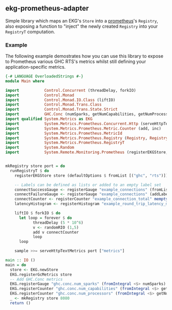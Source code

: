 
## ekg-prometheus-adapter

Simple library which maps an EKG's `Store` into a [prometheus](http://hackage.haskell.org/package/prometheus)'s `Registry`,
also exposing a function to "inject" the newly created `Registry` into your `RegistryT` computation.

### Example

The following example demostrates how you can use this library to expose to Prometheus various
GHC RTS's metrics whilst still defining your application-specific metrics.

``` haskell
{-# LANGUAGE OverloadedStrings #-}
module Main where

import           Control.Concurrent (threadDelay, forkIO)
import           Control.Monad
import           Control.Monad.IO.Class (liftIO)
import           Control.Monad.Trans.Class
import           Control.Monad.Trans.State.Strict
import           GHC.Conc (numSparks, getNumCapabilities, getNumProcessors)
import qualified System.Metrics as EKG
import           System.Metrics.Prometheus.Concurrent.Http (serveHttpTextMetrics)
import           System.Metrics.Prometheus.Metric.Counter (add, inc)
import           System.Metrics.Prometheus.MetricId
import           System.Metrics.Prometheus.Registry (Registry, RegistrySample)
import           System.Metrics.Prometheus.RegistryT
import           System.Random
import           System.Remote.Monitoring.Prometheus (registerEKGStore, defaultOptions)


mkRegistry store port = do
  runRegistryT $ do
    registerEKGStore store (defaultOptions $ fromList [("ghc", "rts")])

    -- Labels can be defined as lists or added to an empty label set
    connectSuccessGauge <- registerGauge "example_connections" (fromList [("login", "success")])
    connectFailureGauge <- registerGauge "example_connections" (addLabel "login" "failure" mempty)
    connectCounter <- registerCounter "example_connection_total" mempty
    latencyHistogram <- registerHistogram "example_round_trip_latency_ms" mempty [10, 20..100]

    liftIO $ forkIO $ do
      let loop = forever $ do
            threadDelay (5 * 10^6)
            v <- randomRIO (1,5)
            add v connectCounter
            loop
      loop

    sample >>= serveHttpTextMetrics port ["metrics"]

main :: IO ()
main = do
  store <- EKG.newStore
  EKG.registerGcMetrics store
  -- Add GHC.Conc metrics
  EKG.registerGauge "ghc.conc.num_sparks" (fromIntegral <$> numSparks) store
  EKG.registerCounter "ghc.conc.num_capabilities" (fromIntegral <$> getNumCapabilities) store
  EKG.registerCounter "ghc.conc.num_processors" (fromIntegral <$> getNumProcessors) store
  _ <- mkRegistry store 8080
  return ()
```
